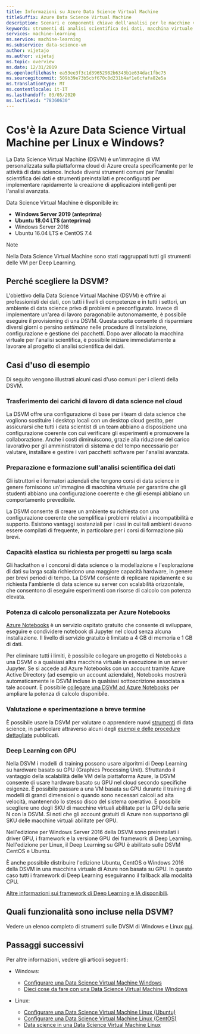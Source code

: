 ```yaml
---
title: Informazioni su Azure Data Science Virtual Machine
titleSuffix: Azure Data Science Virtual Machine
description: Scenari e componenti chiave dell'analisi per le macchine virtuali data science per Windows e Linux.
keywords: strumenti di analisi scientifica dei dati, macchina virtuale per l'analisi scientifica dei dati, strumenti per l'analisi scientifica dei dati, analisi scientifica dei dati per Linux
services: machine-learning
ms.service: machine-learning
ms.subservice: data-science-vm
author: vijetajo
ms.author: vijetaj
ms.topic: overview
ms.date: 12/31/2019
ms.openlocfilehash: ea53ee3f3c1d39652982b6343b1e634dac1fbc75
ms.sourcegitcommit: 509b39e73b5cbf670c8d231b4af1e6cfafa82e5a
ms.translationtype: MT
ms.contentlocale: it-IT
ms.lasthandoff: 03/05/2020
ms.locfileid: "78360630"
---
```

# <a name="what-is-the-azure-data-science-virtual-machine-for-linux-and-windows"></a>Cos'è la Azure Data Science Virtual Machine per Linux e Windows?

La Data Science Virtual Machine (DSVM) è un'immagine di VM personalizzata sulla piattaforma cloud di Azure creata specificamente per le attività di data science. Include diversi strumenti comuni per l'analisi scientifica dei dati e strumenti preinstallati e preconfigurati per implementare rapidamente la creazione di applicazioni intelligenti per l'analisi avanzata. 

Data Science Virtual Machine è disponibile in:
+ **Windows Server 2019 (anteprima)**
+ **Ubuntu 18.04 LTS (anteprima)**
+ Windows Server 2016
+ Ubuntu 16.04 LTS e CentOS 7.4


> [!NOTE]
> Nella Data Science Virtual Machine sono stati raggruppati tutti gli strumenti delle VM per Deep Learning. 


## <a name="why-choose-the-dsvm"></a>Perché scegliere la DSVM?
L'obiettivo della Data Science Virtual Machine (DSVM) è offrire ai professionisti dei dati, con tutti i livelli di competenze e in tutti i settori, un ambiente di data science privo di problemi e preconfigurato. Invece di implementare un'area di lavoro paragonabile autonomamente, è possibile eseguire il provisioning di una DSVM. Questa scelta consente di risparmiare diversi giorni o persino _settimane_ nelle procedure di installazione, configurazione e gestione dei pacchetti. Dopo aver allocato la macchina virtuale per l'analisi scientifica, è possibile iniziare immediatamente a lavorare al progetto di analisi scientifica dei dati.

## <a name="sample-use-cases"></a>Casi d'uso di esempio

Di seguito vengono illustrati alcuni casi d'uso comuni per i clienti della DSVM.

### <a name="moving-data-science-workloads-to-the-cloud"></a>Trasferimento dei carichi di lavoro di data science nel cloud

La DSVM offre una configurazione di base per i team di data science che vogliono sostituire i desktop locali con un desktop cloud gestito, per assicurarsi che tutti i data scientist di un team abbiano a disposizione una configurazione coerente con cui verificare gli esperimenti e promuovere la collaborazione. Anche i costi diminuiscono, grazie alla riduzione del carico lavorativo per gli amministratori di sistema e del tempo necessario per valutare, installare e gestire i vari pacchetti software per l'analisi avanzata.

### <a name="data-science-training-and-education"></a>Preparazione e formazione sull'analisi scientifica dei dati
Gli istruttori e i formatori aziendali che tengono corsi di data science in genere forniscono un'immagine di macchina virtuale per garantire che gli studenti abbiano una configurazione coerente e che gli esempi abbiano un comportamento prevedibile. 

La DSVM consente di creare un ambiente su richiesta con una configurazione coerente che semplifica i problemi relativi a incompatibilità e supporto. Esistono vantaggi sostanziali per i casi in cui tali ambienti devono essere compilati di frequente, in particolare per i corsi di formazione più brevi.

### <a name="on-demand-elastic-capacity-for-large-scale-projects"></a>Capacità elastica su richiesta per progetti su larga scala
Gli hackathon e i concorsi di data science o la modellazione e l'esplorazione di dati su larga scala richiedono una maggiore capacità hardware, in genere per brevi periodi di tempo. La DSVM consente di replicare rapidamente e su richiesta l'ambiente di data science su server con scalabilità orizzontale, che consentono di eseguire esperimenti con risorse di calcolo con potenza elevata.

### <a name="custom-compute-power-for-azure-notebooks"></a>Potenza di calcolo personalizzata per Azure Notebooks
[Azure Notebooks](../../notebooks/azure-notebooks-overview.md) è un servizio ospitato gratuito che consente di sviluppare, eseguire e condividere notebook di Jupyter nel cloud senza alcuna installazione. Il livello di servizio gratuito è limitato a 4 GB di memoria e 1 GB di dati. 

Per eliminare tutti i limiti, è possibile collegare un progetto di Notebooks a una DSVM o a qualsiasi altra macchina virtuale in esecuzione in un server Jupyter. Se si accede ad Azure Notebooks con un account tramite Azure Active Directory (ad esempio un account aziendale), Notebooks mostrerà automaticamente le DSVM incluse in qualsiasi sottoscrizione associata a tale account. È possibile [collegare una DSVM ad Azure Notebooks](../../notebooks/configure-manage-azure-notebooks-projects.md#compute-tier) per ampliare la potenza di calcolo disponibile.

### <a name="short-term-experimentation-and-evaluation"></a>Valutazione e sperimentazione a breve termine
È possibile usare la DSVM per valutare o apprendere nuovi [strumenti](./tools-included.md) di data science, in particolare attraverso alcuni degli [esempi e delle procedure dettagliate](./dsvm-samples-and-walkthroughs.md) pubblicati.


### <a name="deep-learning-with-gpus"></a>Deep Learning con GPU
Nella DSVM i modelli di training possono usare algoritmi di Deep Learning su hardware basato su GPU (Graphics Processing Unit). Sfruttando il vantaggio della scalabilità delle VM della piattaforma Azure, la DSVM consente di usare hardware basato su GPU nel cloud secondo specifiche esigenze. È possibile passare a una VM basata su GPU durante il training di modelli di grandi dimensioni o quando sono necessari calcoli ad alta velocità, mantenendo lo stesso disco del sistema operativo. È possibile scegliere uno degli SKU di macchine virtuali abilitate per la GPU della serie N con la DSVM. Si noti che gli account gratuiti di Azure non supportano gli SKU delle macchine virtuali abilitate per GPU.

Nell'edizione per Windows Server 2016 della DSVM sono preinstallati i driver GPU, i framework e la versione GPU dei framework di Deep Learning. Nell'edizione per Linux, il Deep Learning su GPU è abilitato sulle DSVM CentOS e Ubuntu. 

È anche possibile distribuire l'edizione Ubuntu, CentOS o Windows 2016 della DSVM in una macchina virtuale di Azure non basata su GPU. In questo caso tutti i framework di Deep Learning eseguiranno il fallback alla modalità CPU.
 
[Altre informazioni sui framework di Deep Learning e IA disponibili](dsvm-tools-deep-learning-frameworks.md).

<a name="included"></a>

## <a name="whats-included-on-the-dsvm"></a>Quali funzionalità sono incluse nella DSVM?

Vedere un elenco completo di strumenti sulle DVSM di Windows e Linux [qui](tools-included.md).

## <a name="next-steps"></a>Passaggi successivi

Per altre informazioni, vedere gli articoli seguenti:

+ Windows:
  + [Configurare una Data Science Virtual Machine Windows](provision-vm.md)
  + [Dieci cose da fare con una Data Science Virtual Machine Windows](vm-do-ten-things.md)

+ Linux:
  + [Configurare una Data Science Virtual Machine Linux (Ubuntu)](dsvm-ubuntu-intro.md)
  + [Configurare una Data Science Virtual Machine Linux (CentOS)](linux-dsvm-intro.md)
  + [Data science in una Data Science Virtual Machine Linux](linux-dsvm-walkthrough.md)
